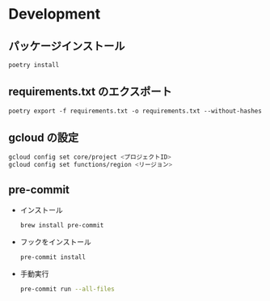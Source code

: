 # Development

## パッケージインストール

```
poetry install
```

## requirements.txt のエクスポート

```
poetry export -f requirements.txt -o requirements.txt --without-hashes
```

## gcloud の設定

```bash
gcloud config set core/project <プロジェクトID>
gcloud config set functions/region <リージョン>
```

## pre-commit

* インストール
  ```bash
  brew install pre-commit
  ```
* フックをインストール
  ```bash
  pre-commit install
  ```
* 手動実行
  ```bash
  pre-commit run --all-files
  ```
